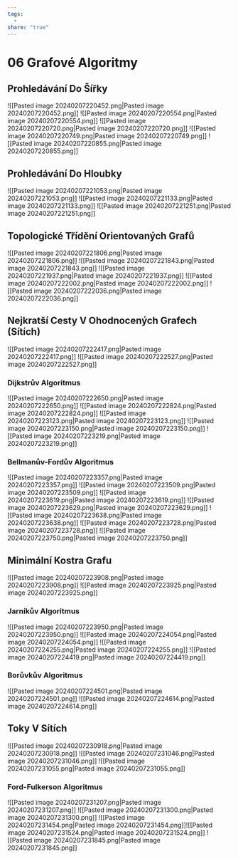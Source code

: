 ```yaml
---
tags:
  - 
share: "true"
---
```


# 06 Grafové Algoritmy

## Prohledávání Do Šířky

![[Pasted image 20240207220452.png|Pasted image 20240207220452.png]]
![[Pasted image 20240207220554.png|Pasted image 20240207220554.png]]
![[Pasted image 20240207220720.png|Pasted image 20240207220720.png]]
![[Pasted image 20240207220749.png|Pasted image 20240207220749.png]]
![[Pasted image 20240207220855.png|Pasted image 20240207220855.png]]

## Prohledávání Do Hloubky

![[Pasted image 20240207221053.png|Pasted image 20240207221053.png]]
![[Pasted image 20240207221133.png|Pasted image 20240207221133.png]]
![[Pasted image 20240207221251.png|Pasted image 20240207221251.png]]

## Topologické Třídění Orientovaných Grafů

![[Pasted image 20240207221806.png|Pasted image 20240207221806.png]]
![[Pasted image 20240207221843.png|Pasted image 20240207221843.png]]
![[Pasted image 20240207221937.png|Pasted image 20240207221937.png]]
![[Pasted image 20240207222002.png|Pasted image 20240207222002.png]]
![[Pasted image 20240207222036.png|Pasted image 20240207222036.png]]

## Nejkratší Cesty V Ohodnocených Grafech (Sítích)

![[Pasted image 20240207222417.png|Pasted image 20240207222417.png]]
![[Pasted image 20240207222527.png|Pasted image 20240207222527.png]]

### Dijkstrův Algoritmus

![[Pasted image 20240207222650.png|Pasted image 20240207222650.png]]
![[Pasted image 20240207222824.png|Pasted image 20240207222824.png]]
![[Pasted image 20240207223123.png|Pasted image 20240207223123.png]]
![[Pasted image 20240207223150.png|Pasted image 20240207223150.png]]
![[Pasted image 20240207223219.png|Pasted image 20240207223219.png]]

### Bellmanův-Fordův Algoritmus

![[Pasted image 20240207223357.png|Pasted image 20240207223357.png]]
![[Pasted image 20240207223509.png|Pasted image 20240207223509.png]]
![[Pasted image 20240207223619.png|Pasted image 20240207223619.png]]
![[Pasted image 20240207223629.png|Pasted image 20240207223629.png]]
![[Pasted image 20240207223638.png|Pasted image 20240207223638.png]]
![[Pasted image 20240207223728.png|Pasted image 20240207223728.png]]
![[Pasted image 20240207223750.png|Pasted image 20240207223750.png]]

## Minimální Kostra Grafu

![[Pasted image 20240207223908.png|Pasted image 20240207223908.png]]
![[Pasted image 20240207223925.png|Pasted image 20240207223925.png]]

### Jarníkův Algoritmus
![[Pasted image 20240207223950.png|Pasted image 20240207223950.png]]
![[Pasted image 20240207224054.png|Pasted image 20240207224054.png]]
![[Pasted image 20240207224255.png|Pasted image 20240207224255.png]]
![[Pasted image 20240207224419.png|Pasted image 20240207224419.png]]
### Borůvkův Algoritmus
![[Pasted image 20240207224501.png|Pasted image 20240207224501.png]]
![[Pasted image 20240207224614.png|Pasted image 20240207224614.png]]
## Toky V Sítích
![[Pasted image 20240207230918.png|Pasted image 20240207230918.png]]
![[Pasted image 20240207231046.png|Pasted image 20240207231046.png]]
![[Pasted image 20240207231055.png|Pasted image 20240207231055.png]]
### Ford-Fulkerson Algoritmus
![[Pasted image 20240207231207.png|Pasted image 20240207231207.png]]
![[Pasted image 20240207231300.png|Pasted image 20240207231300.png]]
![[Pasted image 20240207231454.png|Pasted image 20240207231454.png]]![[Pasted image 20240207231524.png|Pasted image 20240207231524.png]]
![[Pasted image 20240207231845.png|Pasted image 20240207231845.png]]